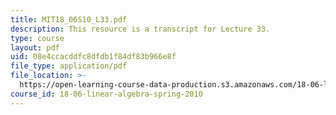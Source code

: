 ```yaml
---
title: MIT18_06S10_L33.pdf
description: This resource is a transcript for Lecture 33.
type: course
layout: pdf
uid: 08e4ccacddfc8dfdb1f84df83b966e8f
file_type: application/pdf
file_location: >-
  https://open-learning-course-data-production.s3.amazonaws.com/18-06-linear-algebra-spring-2010/08e4ccacddfc8dfdb1f84df83b966e8f_MIT18_06S10_L33.pdf
course_id: 18-06-linear-algebra-spring-2010
---
```

